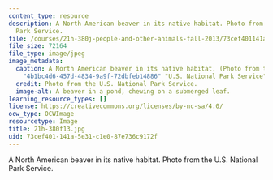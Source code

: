 ```yaml
---
content_type: resource
description: A North American beaver in its native habitat. Photo from the U.S. National
  Park Service.
file: /courses/21h-380j-people-and-other-animals-fall-2013/73cef401141a5e31c1e087e736c9172f_21h-380f13.jpg
file_size: 72164
file_type: image/jpeg
image_metadata:
  caption: A North American beaver in its native habitat. (Photo from the {{% resource_link
    "4b1bc4d6-457d-4834-9a9f-72dbfeb14886" "U.S. National Park Service" %}}.)
  credit: Photo from the U.S. National Park Service.
  image-alt: A beaver in a pond, chewing on a submerged leaf.
learning_resource_types: []
license: https://creativecommons.org/licenses/by-nc-sa/4.0/
ocw_type: OCWImage
resourcetype: Image
title: 21h-380f13.jpg
uid: 73cef401-141a-5e31-c1e0-87e736c9172f
---
```

A North American beaver in its native habitat. Photo from the U.S. National Park Service.